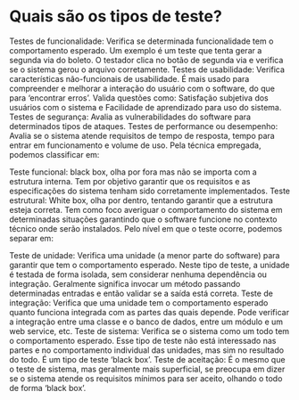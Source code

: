 # Quais são os tipos de teste?

Testes de funcionalidade: Verifica se determinada funcionalidade tem o comportamento esperado. Um exemplo é um teste que tenta gerar a segunda via do boleto. O testador clica no botão de segunda via e verifica se o sistema gerou o arquivo corretamente.
Testes de usabilidade: Verifica características não-funcionais de usabilidade. É mais usado para compreender e melhorar a interação do usuário com o software, do que para ‘encontrar erros’. Valida questões como: Satisfação subjetiva dos usuários com o sistema e Facilidade de aprendizado para uso do sistema.
Testes de segurança: Avalia as vulnerabilidades do software para determinados tipos de ataques.
Testes de performance ou desempenho:  Avalia se o sistema atende requisitos de tempo de resposta, tempo para entrar em funcionamento e volume de uso.
Pela técnica empregada, podemos classificar em:

Teste funcional: black box, olha por fora mas não se importa com a estrutura interna. Tem por objetivo garantir que os requisitos e as especificações do sistema tenham sido corretamente implementados.
Teste estrutural: White box, olha por dentro, tentando garantir que a estrutura esteja correta. Tem como foco  averiguar o comportamento do sistema em determinadas situações garantindo que o software funcione no contexto técnico onde serão instalados.
Pelo nível em que o teste ocorre, podemos separar em:

Teste de unidade: Verifica uma unidade (a menor parte do software) para garantir que tem o comportamento esperado. Neste tipo de teste, a unidade é testada de forma isolada, sem considerar nenhuma dependência ou integração. Geralmente significa invocar um método passando determinadas entradas e então validar se a saída está correta.
Teste de integração: Verifica que uma unidade tem o comportamento esperado quanto funciona integrada com as partes das quais depende. Pode verificar a integração entre uma classe e o banco de dados, entre um módulo e um web service, etc.
Teste de sistema: Verifica se o sistema como um todo tem o comportamento esperado. Esse tipo de teste não está interessado nas partes e no comportamento individual das unidades, mas sim no resultado do todo. É um tipo de teste ‘black box’.
Teste de aceitação: É o mesmo que o teste de sistema, mas geralmente mais superficial, se preocupa em dizer se o sistema atende os requisitos mínimos para ser aceito, olhando o todo de forma ‘black box’.
